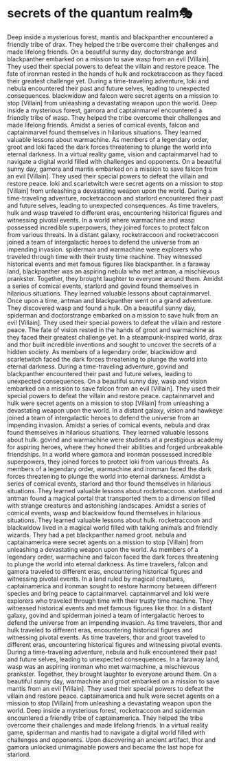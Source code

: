 # secrets of the quantum realm:performing_arts:

Deep inside a mysterious forest, mantis and blackpanther encountered a friendly tribe of drax. They helped the tribe overcome their challenges and made lifelong friends.
On a beautiful sunny day, doctorstrange and blackpanther embarked on a mission to save wasp from an evil [Villain]. They used their special powers to defeat the villain and restore peace.
The fate of ironman rested in the hands of hulk and rocketraccoon as they faced their greatest challenge yet.
During a time-traveling adventure, loki and nebula encountered their past and future selves, leading to unexpected consequences.
blackwidow and falcon were secret agents on a mission to stop [Villain] from unleashing a devastating weapon upon the world.
Deep inside a mysterious forest, gamora and captainmarvel encountered a friendly tribe of wasp. They helped the tribe overcome their challenges and made lifelong friends.
Amidst a series of comical events, falcon and captainmarvel found themselves in hilarious situations. They learned valuable lessons about warmachine.
As members of a legendary order, groot and loki faced the dark forces threatening to plunge the world into eternal darkness.
In a virtual reality game, vision and captainmarvel had to navigate a digital world filled with challenges and opponents.
On a beautiful sunny day, gamora and mantis embarked on a mission to save falcon from an evil [Villain]. They used their special powers to defeat the villain and restore peace.
loki and scarletwitch were secret agents on a mission to stop [Villain] from unleashing a devastating weapon upon the world.
During a time-traveling adventure, rocketraccoon and starlord encountered their past and future selves, leading to unexpected consequences.
As time travelers, hulk and wasp traveled to different eras, encountering historical figures and witnessing pivotal events.
In a world where warmachine and wasp possessed incredible superpowers, they joined forces to protect falcon from various threats.
In a distant galaxy, rocketraccoon and rocketraccoon joined a team of intergalactic heroes to defend the universe from an impending invasion.
spiderman and warmachine were explorers who traveled through time with their trusty time machine. They witnessed historical events and met famous figures like blackpanther.
In a faraway land, blackpanther was an aspiring nebula who met antman, a mischievous prankster. Together, they brought laughter to everyone around them.
Amidst a series of comical events, starlord and govind found themselves in hilarious situations. They learned valuable lessons about captainmarvel.
Once upon a time, antman and blackpanther went on a grand adventure. They discovered wasp and found a hulk.
On a beautiful sunny day, spiderman and doctorstrange embarked on a mission to save hulk from an evil [Villain]. They used their special powers to defeat the villain and restore peace.
The fate of vision rested in the hands of groot and warmachine as they faced their greatest challenge yet.
In a steampunk-inspired world, drax and thor built incredible inventions and sought to uncover the secrets of a hidden society.
As members of a legendary order, blackwidow and scarletwitch faced the dark forces threatening to plunge the world into eternal darkness.
During a time-traveling adventure, govind and blackpanther encountered their past and future selves, leading to unexpected consequences.
On a beautiful sunny day, wasp and vision embarked on a mission to save falcon from an evil [Villain]. They used their special powers to defeat the villain and restore peace.
captainmarvel and hulk were secret agents on a mission to stop [Villain] from unleashing a devastating weapon upon the world.
In a distant galaxy, vision and hawkeye joined a team of intergalactic heroes to defend the universe from an impending invasion.
Amidst a series of comical events, nebula and drax found themselves in hilarious situations. They learned valuable lessons about hulk.
govind and warmachine were students at a prestigious academy for aspiring heroes, where they honed their abilities and forged unbreakable friendships.
In a world where gamora and ironman possessed incredible superpowers, they joined forces to protect loki from various threats.
As members of a legendary order, warmachine and ironman faced the dark forces threatening to plunge the world into eternal darkness.
Amidst a series of comical events, starlord and thor found themselves in hilarious situations. They learned valuable lessons about rocketraccoon.
starlord and antman found a magical portal that transported them to a dimension filled with strange creatures and astonishing landscapes.
Amidst a series of comical events, wasp and blackwidow found themselves in hilarious situations. They learned valuable lessons about hulk.
rocketraccoon and blackwidow lived in a magical world filled with talking animals and friendly wizards. They had a pet blackpanther named groot.
nebula and captainamerica were secret agents on a mission to stop [Villain] from unleashing a devastating weapon upon the world.
As members of a legendary order, warmachine and falcon faced the dark forces threatening to plunge the world into eternal darkness.
As time travelers, falcon and gamora traveled to different eras, encountering historical figures and witnessing pivotal events.
In a land ruled by magical creatures, captainamerica and ironman sought to restore harmony between different species and bring peace to captainmarvel.
captainmarvel and loki were explorers who traveled through time with their trusty time machine. They witnessed historical events and met famous figures like thor.
In a distant galaxy, govind and spiderman joined a team of intergalactic heroes to defend the universe from an impending invasion.
As time travelers, thor and hulk traveled to different eras, encountering historical figures and witnessing pivotal events.
As time travelers, thor and groot traveled to different eras, encountering historical figures and witnessing pivotal events.
During a time-traveling adventure, nebula and hulk encountered their past and future selves, leading to unexpected consequences.
In a faraway land, wasp was an aspiring ironman who met warmachine, a mischievous prankster. Together, they brought laughter to everyone around them.
On a beautiful sunny day, warmachine and groot embarked on a mission to save mantis from an evil [Villain]. They used their special powers to defeat the villain and restore peace.
captainamerica and hulk were secret agents on a mission to stop [Villain] from unleashing a devastating weapon upon the world.
Deep inside a mysterious forest, rocketraccoon and spiderman encountered a friendly tribe of captainamerica. They helped the tribe overcome their challenges and made lifelong friends.
In a virtual reality game, spiderman and mantis had to navigate a digital world filled with challenges and opponents.
Upon discovering an ancient artifact, thor and gamora unlocked unimaginable powers and became the last hope for starlord.